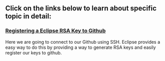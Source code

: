 ## Click on the links below to learn about specific topic in detail:

### [Registering a Eclipse RSA Key to Github ](https://github.com/WilcyWilson/Eclipse-IDE-Tips/blob/master/RegisterRSA#readme)
Here we are going to connect to our Github using SSH. Eclipse provides a easy way to do this by providing a way to generate RSA keys and easily register our keys to github.